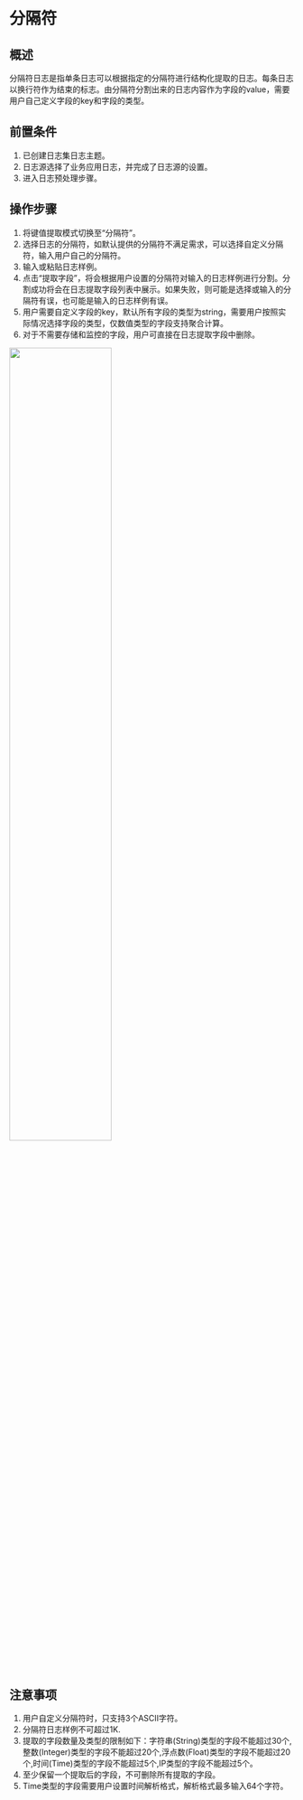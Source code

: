 # 分隔符
## 概述
分隔符日志是指单条日志可以根据指定的分隔符进行结构化提取的日志。每条日志以换行符作为结束的标志。由分隔符分割出来的日志内容作为字段的value，需要用户自己定义字段的key和字段的类型。

## 前置条件
1. 已创建日志集日志主题。
2. 日志源选择了业务应用日志，并完成了日志源的设置。
3. 进入日志预处理步骤。

## 操作步骤
1. 将键值提取模式切换至“分隔符”。
2. 选择日志的分隔符，如默认提供的分隔符不满足需求，可以选择自定义分隔符，输入用户自己的分隔符。
3. 输入或粘贴日志样例。
4. 点击“提取字段”，将会根据用户设置的分隔符对输入的日志样例进行分割。分割成功将会在日志提取字段列表中展示。如果失败，则可能是选择或输入的分隔符有误，也可能是输入的日志样例有误。
5. 用户需要自定义字段的key，默认所有字段的类型为string，需要用户按照实际情况选择字段的类型，仅数值类型的字段支持聚合计算。
6. 对于不需要存储和监控的字段，用户可直接在日志提取字段中删除。

<img src="https://raw.githubusercontent.com/jdcloudcom/cn/zhangwenjie-only/image/LogService/operationguide/Separator.jpg" width=60% height=60%  />

## 注意事项
1. 用户自定义分隔符时，只支持3个ASCII字符。
2. 分隔符日志样例不可超过1K.
3. 提取的字段数量及类型的限制如下：字符串(String)类型的字段不能超过30个,整数(Integer)类型的字段不能超过20个,浮点数(Float)类型的字段不能超过20个,时间(Time)类型的字段不能超过5个,IP类型的字段不能超过5个。
4. 至少保留一个提取后的字段，不可删除所有提取的字段。
5. Time类型的字段需要用户设置时间解析格式，解析格式最多输入64个字符。
